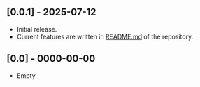 
## [0.0.1] - 2025-07-12
- Initial release.
- Current features are written in [README.md](https://github.com/tracystacktrace/CatchingSubtitles/blob/main/README.md) of the repository.

## [0.0] - 0000-00-00
- Empty